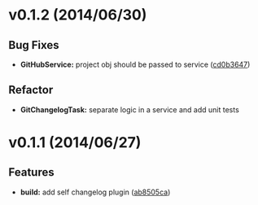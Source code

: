 <a name="v0.1.2"></a>
# v0.1.2  (2014/06/30)


## Bug Fixes

- **GitHubService:** project obj should be passed to service
  ([cd0b3647](https://github.com/andresaraujo/gradle-changelog-plugin/commits/cd0b36479ba2c2408a999d77ffd168ccd012b22a))


## Refactor

- **GitChangelogTask:** separate logic in a service and add unit tests
<a name="v0.1.1"></a>

# v0.1.1  (2014/06/27)


## Features

- **build:** add self changelog plugin
  ([ab8505ca](https://github.com/andresaraujo/gradle-changelog-plugin/commits/ab8505ca840be3f2053e9ecd1b8ccc1be7dbb1df))

